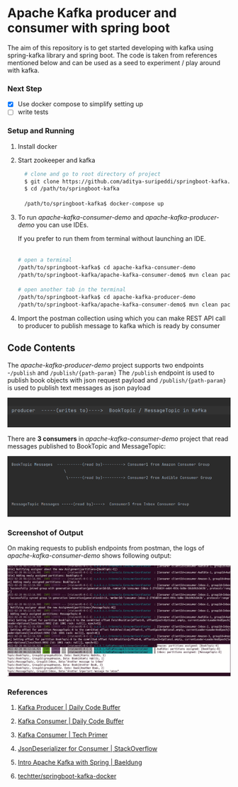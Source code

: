 # Apache Kafka producer and consumer with spring boot

The aim of this repository is to get started developing with kafka using spring-kafka library and spring boot.
The code is taken from references mentioned below and can be used as a seed to experiment / play around with kafka.


### Next Step

 - [x] Use docker compose to simplify setting up
 - [ ] write tests

### Setup and Running

   1. Install docker

   2. Start zookeeper and kafka 
   
      ```bash   
        # clone and go to root directory of project
        $ git clone https://github.com/aditya-suripeddi/springboot-kafka.git
        $ cd /path/to/springboot-kafka
      
        /path/to/springboot-kafka$ docker-compose up
       ```


   3. To run <em>apache-kafka-consumer-demo</em> and <em>apache-kafka-producer-demo</em> you can use IDEs.

      If you prefer to run them from terminal without launching an IDE.
   
      ```bash
      
      # open a terminal 
      /path/to/springboot-kafka$ cd apache-kafka-consumer-demo
      /path/to/springboot-kafka/apache-kafka-consumer-demo$ mvn clean package && java -jar target/*.jar
      
      # open another tab in the terminal
      /path/to/springboot-kafka$ cd apache-kafka-producer-demo
      /path/to/springboot-kafka/apache-kafka-consumer-demo$ mvn clean package && java -jar target/*.jar
      ```
   
   5. Import the postman collection using which you can make REST API call to producer
      to publish message to kafka which is ready by consumer


## Code Contents

The <em>apache-kafka-producer-demo</em> project supports two endpoints -`/publish` and `/publish/{path-param}`
The `/publish` endpoint is used to publish book objects with json request payload and `/publish/{path-param}` is used
to publish text messages as json payload
 
           
![](producer-flow.png)

There are <b>3 consumers</b> in <em>apache-kafka-consumer-demo</em> project that read messages 
published to BookTopic and MessageTopic:

![](consumer-flow.png)



### Screenshot of Output

On making requests to publish endpoints from postman, the logs of <em>apache-kafka-consumer-demo</em> shows
following output:

![](output-screenshot.png)



### References

1. [Kafka Producer | Daily Code Buffer](https://www.youtube.com/watch?v=wBGT7u_R-tw&t=464s)

2. [Kafka Consumer | Daily Code Buffer ](https://www.youtube.com/watch?v=80ngRl7RhCw&t=546s)

3. [Kafka Consumer | Tech Primer ](https://www.youtube.com/watch?v=IncG0_XSSBg)

4. [JsonDeserializer for Consumer | StackOverflow](https://stackoverflow.com/questions/54690518/spring-kafka-jsondesirialization-messageconversionexception-failed-to-resolve-cl)

5. [Intro Apache Kafka with Spring | Baeldung](https://www.baeldung.com/spring-kafka)

6. [techtter/springboot-kafka-docker](https://github.com/techtter/springboot-kafka-docker/) 